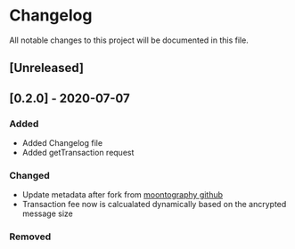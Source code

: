 # Changelog
All notable changes to this project will be documented in this file.

## [Unreleased]

## [0.2.0] - 2020-07-07
### Added
- Added Changelog file
- Added getTransaction request

### Changed
- Update metadata after fork from [moontography github](https://github.com/moontography/jupiter-node-sdk)
- Transaction fee now is calcualated dynamically based on the ancrypted message size

### Removed
